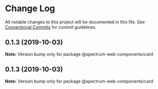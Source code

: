 # Change Log

All notable changes to this project will be documented in this file.
See [Conventional Commits](https://conventionalcommits.org) for commit guidelines.

## 0.1.3 (2019-10-03)

**Note:** Version bump only for package @spectrum-web-components/card

## 0.1.3 (2019-10-03)

**Note:** Version bump only for package @spectrum-web-components/card
